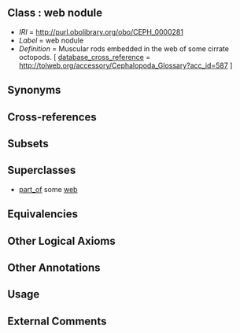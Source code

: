 
## Class : web nodule

 * *IRI* = http://purl.obolibrary.org/obo/CEPH_0000281
 * *Label* = web nodule
 * *Definition* = Muscular rods embedded in the web of some cirrate octopods. [ [database_cross_reference](../../ef/oboInOwl#hasDbXref.md) = http://tolweb.org/accessory/Cephalopoda_Glossary?acc_id=587 ]

## Synonyms


## Cross-references


## Subsets


## Superclasses

 * [part_of](../../BFO/50/BFO_0000050.md) some [web](../../CEPH/80/CEPH_0000280.md)

## Equivalencies


## Other Logical Axioms


## Other Annotations


## Usage


## External Comments

